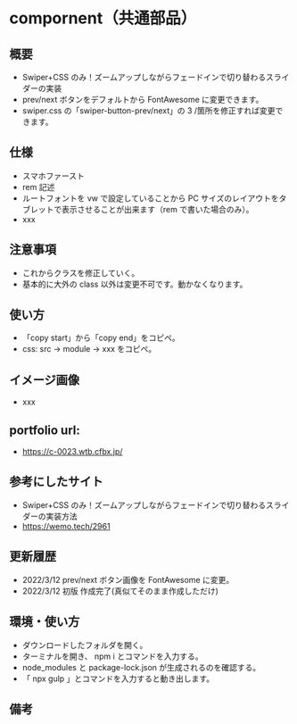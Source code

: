 # compornent（共通部品）

## 概要

- Swiper+CSS のみ！ズームアップしながらフェードインで切り替わるスライダーの実装
- prev/next ボタンをデフォルトから FontAwesome に変更できます。
- swiper.css の「swiper-button-prev/next」の 3 /箇所を修正すれば変更できます。

## 仕様

- スマホファースト
- rem 記述
- ルートフォントを vw で設定していることから PC サイズのレイアウトをタブレットで表示させることが出来ます（rem で書いた場合のみ）。
- xxx

## 注意事項

- これからクラスを修正していく。
- 基本的に大外の class 以外は変更不可です。動かなくなります。

## 使い方

- 「copy start」から「copy end」をコピペ。
- css: src -> module -> xxx をコピペ。

## イメージ画像

- xxx

## portfolio url:

- https://c-0023.wtb.cfbx.jp/

## 参考にしたサイト

- Swiper+CSS のみ！ズームアップしながらフェードインで切り替わるスライダーの実装方法
- https://wemo.tech/2961

## 更新履歴

- 2022/3/12 prev/next ボタン画像を FontAwesome に変更。
- 2022/3/12 初版 作成完了(真似てそのまま作成しただけ)

## 環境・使い方

- ダウンロードしたフォルダを開く。
- ターミナルを開き、 npm i とコマンドを入力する。
- node_modules と package-lock.json が生成されるのを確認する。
- 「 npx gulp 」とコマンドを入力すると動き出します。

## 備考
